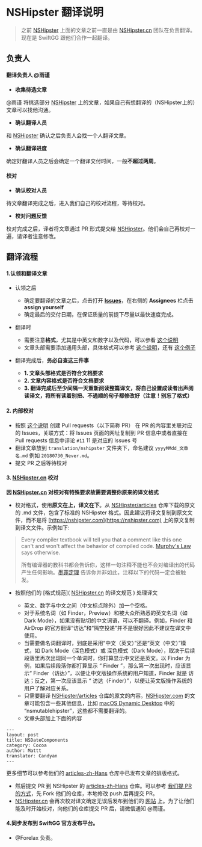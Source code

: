 # NSHipster 翻译说明

> 之前 [NSHipster](https://nshipster.com/) 上面的文章之前一直是由 [NSHipster.cn](https://nshipster.cn/) 团队在负责翻译。
> 现在是 SwiftGG 跟他们合作一起翻译。

## 负责人

#### 翻译负责人 @雨谨

- **收集待选文章**

 @雨谨 将挑选部分 [NSHipster](https://nshipster.com/) 上的文章，如果自己有想翻译的（NSHipster上的）文章可以找他沟通。
- **确认翻译人员**

 和 [NSHipster](https://nshipster.com/) 确认之后负责人会找一个人翻译文章。
- **确认翻译进度**

 确定好翻译人员之后会确定一个翻译交付时间，一般**不超过两周**。

#### 校对

- **确认校对人员**

 待文章翻译完成之后，进入我们自己的校对流程，等待校对。

- **校对问题反馈**

 校对完成之后，译者将文章通过 PR 形式提交给 [NSHipster](https://nshipster.com/)。他们会自己再校对一遍，请译者注意修改。

## 翻译流程

#### 1.认领和翻译文章

- 认领之后

    - 确定要翻译的文章之后，点击打开 [**Issues**](https://github.com/SwiftGGTeam/translation/issues)，在右侧的 **Assignees** 栏点击 **assign yourself**
    - 确定最后的交付日期，在保证质量的前提下尽量以最快速度完成。

- 翻译时

    - 需要注意**格式**，尤其是中英文和数字以及代码，可以参看 [这个说明](https://github.com/SwiftGGTeam/translation/blob/master/SwiftGG%20%E6%8E%92%E7%89%88%E6%8C%87%E5%8D%97.md)
    - 文章头部需要添加通用头部，具体格式可以参考 [这个说明](https://raw.githubusercontent.com/SwiftGGTeam/translation/master/%E4%B9%A6%E5%86%99%E8%A7%84%E8%8C%83%E5%8F%8ADemo/SwiftGG%E5%8D%9A%E6%96%87%E4%B9%A6%E5%86%99%E8%A7%84%E8%8C%83.md)，还有 [这个例子](https://raw.githubusercontent.com/SwiftGGTeam/translation/master/%E4%B9%A6%E5%86%99%E8%A7%84%E8%8C%83%E5%8F%8ADemo/20160726_simple-barcode-reader-app-swift.md)

- 翻译完成后，**务必自查这三件事**

    - **1. 文章头部格式是否符合文档要求**
    - **2. 文章内容格式是否符合文档要求**
    - **3. 翻译完成后至少间隔一天重新阅读整篇译文，将自己设置成读者出声阅读译文，将所有读着别扭、不通顺的句子都修改好（注意！别忘了格式）**

#### 2. 内部校对

- 按照 [这个说明](https://github.com/SwiftGGTeam/translation/blob/master/%E7%BF%BB%E8%AF%91%E6%B5%81%E7%A8%8B%E6%A6%82%E8%BF%B0%E5%8F%8APR%E8%AF%B4%E6%98%8E.md#%E5%A6%82%E4%BD%95%E5%8F%91%E8%B5%B7-pull-request) 创建 Pull requests（以下简称 PR） 在 PR 的内容里关联对应的 Issues，关联方式：将 Issues 页面的网址复制到 PR 信息中或者直接在 Pull requests 信息中评论 `#11` 11 是对应的 Issues 号
- 翻译文章放到 `translation/nshipster` 文件夹下，命名建议 `yyyyMMdd_文章名.md` 例如 `20180730_Never.md`。
- 提交 PR 之后等待校对

#### 3. [NSHipster.cn](https://nshipster.cn/) 校对

**因 [NSHipster.cn](https://nshipster.cn/) 对校对有特殊要求故需要调整你原来的译文格式**

- 校对格式，使用**原文在上，译文在下**。从 [NSHipster/articles](https://github.com/NSHipster/articles) 仓库下载的原文的 .md 文件，包含了标准的 NSHipster 格式。因此建议将译文复制到原文文件，而不是将 [https://nshipster.com](https://nshipster.com) 上的原文复制到译文文件。示例如下:

> Every compiler textbook will tell you that
a comment like this one can't and won't affect the behavior of compiled code.
[Murphy's Law](https://en.wikipedia.org/wiki/Murphy%27s_law) says otherwise.
>
> 所有编译器的教科书都会告诉你，这样一句注释不能也不会对编译出的代码产生任何影响。[墨菲定理](https://en.wikipedia.org/wiki/Murphy%27s_law) 告诉你并非如此，注释以下的代码一定会被触发。

- 按照他们的 [格式规范]( [NSHipster.cn](https://nshipster.cn/) 的译文规范 ) 处理译文

    - 英文、数字与中文之间（中文标点除外）加一个空格。
    - 对于系统名词（如 Finder，Preview）和被大众所熟悉的英文名词（如 Dark Mode），如果没有贴切的中文词语，可以不翻译。例如，Finder 和 AirDrop 的官方翻译“访达”和“隔空投递”并不是很好因此不建议在译文中使用。
    - 当需要做名词翻译时，到底是采用“中文（英文）”还是“英文（中文）”模式，如 Dark Mode（深色模式）或 深色模式（Dark Mode），取决于后续段落里再次出现同一个单词时，你打算显示中文还是英文。以 Finder 为例，如果后续段落你都打算显示 “ Finder ”，那么第一次出现时，应该显示“ Finder（访达）”，以便让中文版操作系统的用户知道，Finder 就是 访达；反之，第一次应该显示 “ 访达（Finder）”，以便让英文版操作系统的用户了解对应关系。
    - 只需要翻译 [NSHipster/articles](https://github.com/NSHipster/articles) 仓库的原文的内容。[NSHipster.com](https://nshipster.com) 的文章可能包含一些其他信息，比如 [macOS Dynamic Desktop](https://nshipster.com/macos-dynamic-desktop/) 中的 “nsmutablehipster”，这些都不需要翻译的。
    - 文章头部加上下面的内容

```
---
layout: post
title: NSDateComponents
category: Cocoa
author: Mattt
translator: Candyan
---
```

更多细节可以参考他们的 [articles-zh-Hans](https://github.com/NSHipster/articles-zh-Hans) 仓库中已发布文章的排版格式。

- 然后提交 PR 到 NSHipster 的  [articles-zh-Hans](https://github.com/NSHipster/articles-zh-Hans) 仓库。可以参考 [我们提 PR 的方式](https://github.com/SwiftGGTeam/translation/blob/master/翻译流程概述及PR说明.md#如何发起-pull-request)，先 Fork 他们的仓库，本地修改 push 后再提交 PR。
- [NSHipster.cn](https://nshipster.cn/) 会再次校对译文确定无误后发布到他们的 [网站](https://nshipster.cn/) 上。为了让他们能及时开始校对，向他们的仓库提交 PR 后，请微信通知 @雨谨。

#### 4.同步发布到 SwiftGG 官方发布平台。
- @Forelax 负责。


